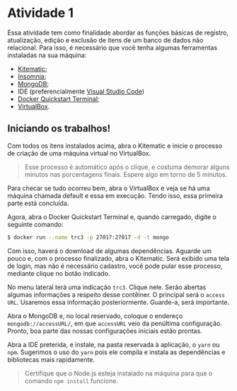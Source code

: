 # Atividade 1


Essa atividade tem como finalidade abordar as funções básicas de registro, atualização, edição e exclusão de itens de um banco de dados não relacional. Para isso, é necessário que você tenha algumas ferramentas instaladas na sua máquina:

  - [Kitematic](https://kitematic.com/);
  - [Insomnia](https://insomnia.rest/download/);
  - [MongoDB](https://www.mongodb.com/);
  - IDE (preferencialmente [Visual Studio Code](https://code.visualstudio.com/))
  - [Docker Quickstart Terminal](https://docs.docker.com/toolbox/toolbox_install_windows/);
  - [VirtualBox](https://www.virtualbox.org/).

## Iniciando os trabalhos!

Com todos os itens instalados acima, abra o Kitematic e inicie o processo de criação de uma máquina virtual no VirtualBox. 

>Esse processo é automático após o clique, e costuma demorar alguns minutos nas porcentagens finais. Espere algo em torno de 5 minutos.

Para checar se tudo ocorreu bem, abra o VirtualBox e veja se há uma máquina chamada default e essa em execução. Tendo isso, essa primeira parte está concluída.

Agora, abra o Docker Quickstart Terminal e, quando carregado, digite o seguinte comando:

```sh
$ docker run --name trc3 -p 27017:27017 -d -t mongo
```

Com isso, haverá o download de algumas dependências. Aguarde um pouco e, com o processo finalizado, abra o Kitematic. Será exibido uma tela de login, mas não é necessário cadastro, você pode pular esse processo, mediante clique no botão indicado.

No menu lateral terá uma indicação `trc3`. Clique nele. Serão abertas algumas informações a respeito desse contêiner. O principal será o `access URL`. Usaremos essa informação posteriormente. Guarde-a, será importante.

Abra o MongoDB e, no local reservado, coloque o endereço `mongodb://accessURL/`, em que `accessURL` veio da penúltima configuração. Pronto, boa parte das nossas configurações iniciais estão prontas.

Abra a IDE preterida, e instale, na pasta reservada à aplicação, o `yarn` ou `npm`. Sugerimos o uso do `yarn` pois ele compila e instala as dependências e bibliotecas mais rapidamente.

> Certifique que o Node.js esteja instalado na máquina para que o comando `npm install` funcione.
